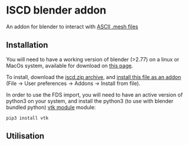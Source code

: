 # ISCD blender addon
An addon for blender to interact with [ASCII .mesh files](https://www.ljll.math.upmc.fr/frey/logiciels/Docmedit.dir/Docmedit.html#SECTION00031000000000000000)

## Installation
You will need to have a working version of blender (>2.77) on a linux or MacOs system, available for download on [this page](https://www.blender.org/download/).

To install, download the [iscd.zip archive](https://github.com/loicNorgeot/mesh-addon/releases/download/1.0/iscd.zip), and [install this file as an addon](https://docs.blender.org/manual/en/dev/preferences/addons.html) (File -> User preferences -> Addons -> Install from file).

In order to use the FDS import, you will need to have an active version of python3 on your system, and install the python3 (to use with blender bundled python) [vtk module](https://lorensen.github.io/VTKExamples/site/Python/) module:
```
pip3 install vtk
```

## Utilisation
